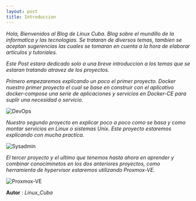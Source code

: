 ```yaml
---
layout: post
title: Introduccion
---
```


_Hola, Bienvenidos al Blog de Linux Cuba. Blog sobre el mundillo de la informatica y las tecnologias. Se trataran de diversos temas, tambien se aceptan sugerencias las cuales se tomaran en cuenta a la hora de elaborar articulos y tutoriales._

_Este Post estara dedicado solo a una breve introduccion a los temas que se estaran tratando atravez de los proyectos._

_Primero empezaremos explicando un poco el primer proyecto. Docker nuestro primer proyecto el cual se base en construir con el aplicativo docker-compose una serie de aplicaciones y servicios en Docker-CE para suplir una necesidad o servicio._

![DevOps](https://cdn.hipwallpaper.com/i/91/97/hxd5Ls.jpg)

_Nuestro segundo proyecto en explicar poco a poco como se basa y como montar servicios en Linux o sistemas Unix. Este proyecto estaremos explicando con mucha practica._

![Sysadmin](https://www.hostgator.mx/blog/wp-content/uploads/2017/07/SysAdmin_Blog.jpg)

_El tercer proyecto y el ultimo que tenemos hasta ahora en aprender y combinar conociminetos en los dos anteriores proyectos, como herramienta de hypervisor estaremos utilizando Proxmox-VE._

![Proxmox-VE](https://www.unixmen.com/wp-content/uploads/2015/07/Proxmox.png)

**Autor** : _Linux_Cuba_